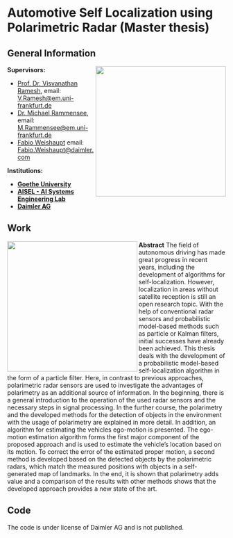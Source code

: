 # Automotive Self Localization using Polarimetric Radar (Master thesis)

## General Information
<img align="right" width="300" height="" src="https://upload.wikimedia.org/wikipedia/commons/1/1e/Logo-Goethe-University-Frankfurt-am-Main.svg">

**Supervisors:**
* [Prof. Dr. Visvanathan Ramesh](http://www.ccc.cs.uni-frankfurt.de/people/), email: V.Ramesh@em.uni-frankfurt.de
* [Dr. Michael Rammensee](http://www.ccc.cs.uni-frankfurt.de/michaelrammensee/), email: M.Rammensee@em.uni-frankfurt.de
* [Fabio Weishaupt](https://www.researchgate.net/scientific-contributions/Fabio-Weishaupt-2146626590) email: Fabio.Weishaupt@daimler.com

**Institutions:**
  * **[Goethe University](http://www.informatik.uni-frankfurt.de/index.php/en/)**
  * **[AISEL - AI Systems Engineering Lab](http://www.ccc.cs.uni-frankfurt.de/)**
  * **[Daimler AG](https://www.daimler.com/en/)**

## Work
<img align="left" width="300" height="" src="https://upload.wikimedia.org/wikipedia/commons/0/0e/Loc_exp_0724.png">

**Abstract**
The field of autonomous driving has made great progress in recent years,
including the development of algorithms for self-localization. However,
localization in areas without satellite reception is still an open research topic.
With the help of conventional radar sensors and probabilistic model-based
methods such as particle or Kalman filters, initial successes have already
been achieved. This thesis deals with the development of a probabilistic
model-based self-localization algorithm in the form of a particle filter. Here,
in contrast to previous approaches, polarimetric radar sensors are used
to investigate the advantages of polarimetry as an additional source of
information. In the beginning, there is a general introduction to the operation
of the used radar sensors and the necessary steps in signal processing. In the
further course, the polarimetry and the developed methods for the detection
of objects in the environment with the usage of polarimetry are explained in
more detail. In addition, an algorithm for estimating the vehicles ego-motion
is presented. The ego-motion estimation algorithm forms the first major
component of the proposed approach and is used to estimate the vehicle’s
location based on its motion. To correct the error of the estimated proper
motion, a second method is developed based on the detected objects by the
polarimetric radars, which match the measured positions with objects in a
self-generated map of landmarks. In the end, it is shown that polarimetry
adds value and a comparison of the results with other methods shows that
the developed approach provides a new state of the art.

## Code
The code is under license of Daimler AG and is not published.
